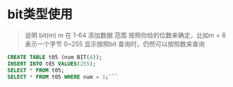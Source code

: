 # bit类型使用
> 说明
> bit(m) m 在 1-64
> 添加数据 范围 按照你给的位数来确定，比如m = 8 表示一个字节 0~255
> 显示按照bit 
> 查询时，仍然可以按照数来查询

``` sql 
CREATE TABLE t05 (num BIT(8));
INSERT INTO t05 VALUES(255); 
SELECT * FROM t05;
SELECT * FROM t05 WHERE num = 1;```